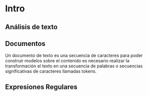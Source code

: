 # Intro

## Análisis de texto



## Documentos

Un documento de texto es una secuencia de caracteres para poder construir modelos sobre el contenido es necesario realizar la transformación el texto en una secuencia de palabras o secuencias significativas de caracteres llamadas tokens. 


## Expresiones Regulares




